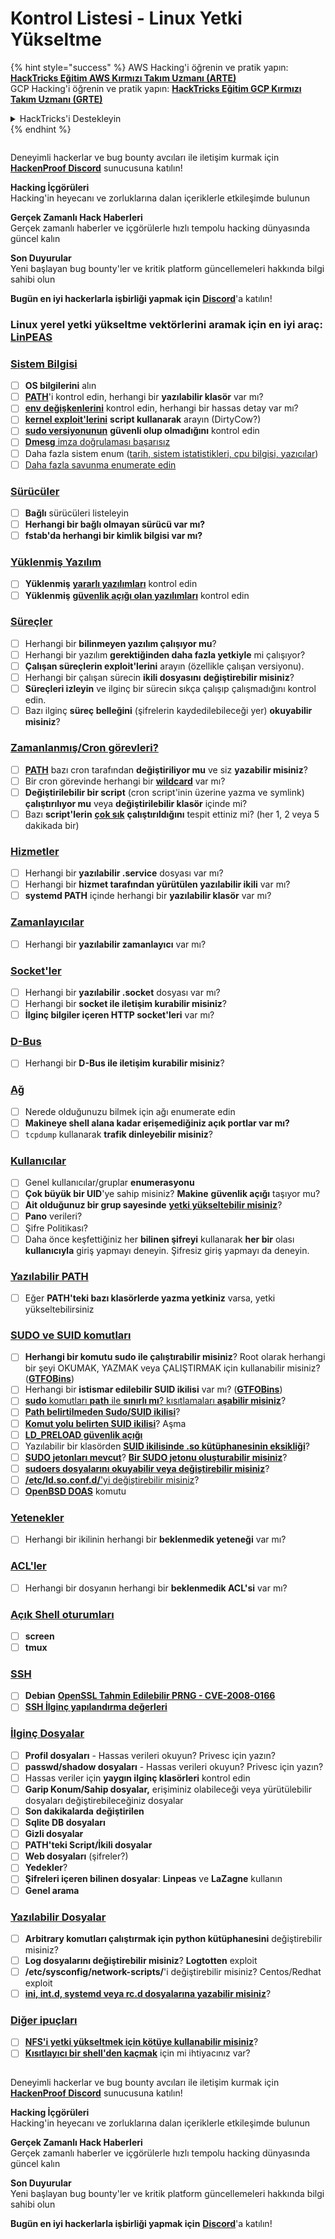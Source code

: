 # Kontrol Listesi - Linux Yetki Yükseltme

{% hint style="success" %}
AWS Hacking'i öğrenin ve pratik yapın:<img src="/.gitbook/assets/arte.png" alt="" data-size="line">[**HackTricks Eğitim AWS Kırmızı Takım Uzmanı (ARTE)**](https://training.hacktricks.xyz/courses/arte)<img src="/.gitbook/assets/arte.png" alt="" data-size="line">\
GCP Hacking'i öğrenin ve pratik yapın: <img src="/.gitbook/assets/grte.png" alt="" data-size="line">[**HackTricks Eğitim GCP Kırmızı Takım Uzmanı (GRTE)**<img src="/.gitbook/assets/grte.png" alt="" data-size="line">](https://training.hacktricks.xyz/courses/grte)

<details>

<summary>HackTricks'i Destekleyin</summary>

* [**abonelik planlarını**](https://github.com/sponsors/carlospolop) kontrol edin!
* **💬 [**Discord grubuna**](https://discord.gg/hRep4RUj7f) veya [**telegram grubuna**](https://t.me/peass) katılın ya da **Twitter'da** 🐦 [**@hacktricks\_live**](https://twitter.com/hacktricks\_live)**'ı takip edin.**
* **Hacking ipuçlarını paylaşmak için** [**HackTricks**](https://github.com/carlospolop/hacktricks) ve [**HackTricks Cloud**](https://github.com/carlospolop/hacktricks-cloud) github reposuna PR gönderin.

</details>
{% endhint %}

<figure><img src="../.gitbook/assets/image (380).png" alt=""><figcaption></figcaption></figure>

Deneyimli hackerlar ve bug bounty avcıları ile iletişim kurmak için [**HackenProof Discord**](https://discord.com/invite/N3FrSbmwdy) sunucusuna katılın!

**Hacking İçgörüleri**\
Hacking'in heyecanı ve zorluklarına dalan içeriklerle etkileşimde bulunun

**Gerçek Zamanlı Hack Haberleri**\
Gerçek zamanlı haberler ve içgörülerle hızlı tempolu hacking dünyasında güncel kalın

**Son Duyurular**\
Yeni başlayan bug bounty'ler ve kritik platform güncellemeleri hakkında bilgi sahibi olun

**Bugün en iyi hackerlarla işbirliği yapmak için** [**Discord**](https://discord.com/invite/N3FrSbmwdy)'a katılın!

### **Linux yerel yetki yükseltme vektörlerini aramak için en iyi araç:** [**LinPEAS**](https://github.com/carlospolop/privilege-escalation-awesome-scripts-suite/tree/master/linPEAS)

### [Sistem Bilgisi](privilege-escalation/#system-information)

* [ ] **OS bilgilerini** alın
* [ ] [**PATH**](privilege-escalation/#path)'i kontrol edin, herhangi bir **yazılabilir klasör** var mı?
* [ ] [**env değişkenlerini**](privilege-escalation/#env-info) kontrol edin, herhangi bir hassas detay var mı?
* [ ] [**kernel exploit'lerini**](privilege-escalation/#kernel-exploits) **script kullanarak** arayın (DirtyCow?)
* [ ] [**sudo versiyonunun**](privilege-escalation/#sudo-version) **güvenli olup olmadığını** kontrol edin
* [ ] [**Dmesg** imza doğrulaması başarısız](privilege-escalation/#dmesg-signature-verification-failed)
* [ ] Daha fazla sistem enum ([tarih, sistem istatistikleri, cpu bilgisi, yazıcılar](privilege-escalation/#more-system-enumeration))
* [ ] [Daha fazla savunma enumerate edin](privilege-escalation/#enumerate-possible-defenses)

### [Sürücüler](privilege-escalation/#drives)

* [ ] **Bağlı** sürücüleri listeleyin
* [ ] **Herhangi bir bağlı olmayan sürücü var mı?**
* [ ] **fstab'da herhangi bir kimlik bilgisi var mı?**

### [**Yüklenmiş Yazılım**](privilege-escalation/#installed-software)

* [ ] **Yüklenmiş** [**yararlı yazılımları**](privilege-escalation/#useful-software) kontrol edin
* [ ] **Yüklenmiş** [**güvenlik açığı olan yazılımları**](privilege-escalation/#vulnerable-software-installed) kontrol edin

### [Süreçler](privilege-escalation/#processes)

* [ ] Herhangi bir **bilinmeyen yazılım çalışıyor mu**?
* [ ] Herhangi bir yazılım **gerektiğinden daha fazla yetkiyle** mi çalışıyor?
* [ ] **Çalışan süreçlerin exploit'lerini** arayın (özellikle çalışan versiyonu).
* [ ] Herhangi bir çalışan sürecin **ikili dosyasını** **değiştirebilir misiniz**?
* [ ] **Süreçleri izleyin** ve ilginç bir sürecin sıkça çalışıp çalışmadığını kontrol edin.
* [ ] Bazı ilginç **süreç belleğini** (şifrelerin kaydedilebileceği yer) **okuyabilir misiniz**?

### [Zamanlanmış/Cron görevleri?](privilege-escalation/#scheduled-jobs)

* [ ] [**PATH**](privilege-escalation/#cron-path) bazı cron tarafından **değiştiriliyor mu** ve siz **yazabilir misiniz**?
* [ ] Bir cron görevinde herhangi bir [**wildcard**](privilege-escalation/#cron-using-a-script-with-a-wildcard-wildcard-injection) var mı?
* [ ] **Değiştirilebilir bir script** (cron script'inin üzerine yazma ve symlink) **çalıştırılıyor mu** veya **değiştirilebilir klasör** içinde mi?
* [ ] Bazı **script'lerin** [**çok sık**](privilege-escalation/#frequent-cron-jobs) **çalıştırıldığını** tespit ettiniz mi? (her 1, 2 veya 5 dakikada bir)

### [Hizmetler](privilege-escalation/#services)

* [ ] Herhangi bir **yazılabilir .service** dosyası var mı?
* [ ] Herhangi bir **hizmet tarafından yürütülen yazılabilir ikili** var mı?
* [ ] **systemd PATH** içinde herhangi bir **yazılabilir klasör** var mı?

### [Zamanlayıcılar](privilege-escalation/#timers)

* [ ] Herhangi bir **yazılabilir zamanlayıcı** var mı?

### [Socket'ler](privilege-escalation/#sockets)

* [ ] Herhangi bir **yazılabilir .socket** dosyası var mı?
* [ ] Herhangi bir **socket ile iletişim kurabilir misiniz**?
* [ ] **İlginç bilgiler içeren HTTP socket'leri** var mı?

### [D-Bus](privilege-escalation/#d-bus)

* [ ] Herhangi bir **D-Bus ile iletişim kurabilir misiniz**?

### [Ağ](privilege-escalation/#network)

* [ ] Nerede olduğunuzu bilmek için ağı enumerate edin
* [ ] **Makineye shell alana kadar erişemediğiniz açık portlar var mı?**
* [ ] `tcpdump` kullanarak **trafik dinleyebilir misiniz**?

### [Kullanıcılar](privilege-escalation/#users)

* [ ] Genel kullanıcılar/gruplar **enumerasyonu**
* [ ] **Çok büyük bir UID**'ye sahip misiniz? **Makine** **güvenlik açığı** taşıyor mu?
* [ ] **Ait olduğunuz bir grup sayesinde** [**yetki yükseltebilir misiniz**](privilege-escalation/interesting-groups-linux-pe/)?
* [ ] **Pano** verileri?
* [ ] Şifre Politikası?
* [ ] Daha önce keşfettiğiniz her **bilinen şifreyi** kullanarak **her bir** olası **kullanıcıyla** giriş yapmayı deneyin. Şifresiz giriş yapmayı da deneyin.

### [Yazılabilir PATH](privilege-escalation/#writable-path-abuses)

* [ ] Eğer **PATH'teki bazı klasörlerde yazma yetkiniz** varsa, yetki yükseltebilirsiniz

### [SUDO ve SUID komutları](privilege-escalation/#sudo-and-suid)

* [ ] **Herhangi bir komutu sudo ile çalıştırabilir misiniz**? Root olarak herhangi bir şeyi OKUMAK, YAZMAK veya ÇALIŞTIRMAK için kullanabilir misiniz? ([**GTFOBins**](https://gtfobins.github.io))
* [ ] Herhangi bir **istismar edilebilir SUID ikilisi** var mı? ([**GTFOBins**](https://gtfobins.github.io))
* [ ] [**sudo** komutları **path** ile **sınırlı mı**? kısıtlamaları **aşabilir misiniz**](privilege-escalation/#sudo-execution-bypassing-paths)?
* [ ] [**Path belirtilmeden Sudo/SUID ikilisi**](privilege-escalation/#sudo-command-suid-binary-without-command-path)?
* [ ] [**Komut yolu belirten SUID ikilisi**](privilege-escalation/#suid-binary-with-command-path)? Aşma
* [ ] [**LD\_PRELOAD güvenlik açığı**](privilege-escalation/#ld\_preload)
* [ ] Yazılabilir bir klasörden [**SUID ikilisinde .so kütüphanesinin eksikliği**](privilege-escalation/#suid-binary-so-injection)?
* [ ] [**SUDO jetonları mevcut**](privilege-escalation/#reusing-sudo-tokens)? [**Bir SUDO jetonu oluşturabilir misiniz**](privilege-escalation/#var-run-sudo-ts-less-than-username-greater-than)?
* [ ] [**sudoers dosyalarını okuyabilir veya değiştirebilir misiniz**](privilege-escalation/#etc-sudoers-etc-sudoers-d)?
* [ ] [**/etc/ld.so.conf.d/**'yi değiştirebilir misiniz](privilege-escalation/#etc-ld-so-conf-d)?
* [ ] [**OpenBSD DOAS**](privilege-escalation/#doas) komutu

### [Yetenekler](privilege-escalation/#capabilities)

* [ ] Herhangi bir ikilinin herhangi bir **beklenmedik yeteneği** var mı?

### [ACL'ler](privilege-escalation/#acls)

* [ ] Herhangi bir dosyanın herhangi bir **beklenmedik ACL'si** var mı?

### [Açık Shell oturumları](privilege-escalation/#open-shell-sessions)

* [ ] **screen**
* [ ] **tmux**

### [SSH](privilege-escalation/#ssh)

* [ ] **Debian** [**OpenSSL Tahmin Edilebilir PRNG - CVE-2008-0166**](privilege-escalation/#debian-openssl-predictable-prng-cve-2008-0166)
* [ ] [**SSH İlginç yapılandırma değerleri**](privilege-escalation/#ssh-interesting-configuration-values)

### [İlginç Dosyalar](privilege-escalation/#interesting-files)

* [ ] **Profil dosyaları** - Hassas verileri okuyun? Privesc için yazın?
* [ ] **passwd/shadow dosyaları** - Hassas verileri okuyun? Privesc için yazın?
* [ ] Hassas veriler için **yaygın ilginç klasörleri** kontrol edin
* [ ] **Garip Konum/Sahip dosyalar,** erişiminiz olabileceği veya yürütülebilir dosyaları değiştirebileceğiniz dosyalar
* [ ] **Son dakikalarda** **değiştirilen**
* [ ] **Sqlite DB dosyaları**
* [ ] **Gizli dosyalar**
* [ ] **PATH'teki Script/İkili dosyalar**
* [ ] **Web dosyaları** (şifreler?)
* [ ] **Yedekler**?
* [ ] **Şifreleri içeren bilinen dosyalar**: **Linpeas** ve **LaZagne** kullanın
* [ ] **Genel arama**

### [**Yazılabilir Dosyalar**](privilege-escalation/#writable-files)

* [ ] **Arbitrary komutları çalıştırmak için python kütüphanesini** değiştirebilir misiniz?
* [ ] **Log dosyalarını değiştirebilir misiniz**? **Logtotten** exploit
* [ ] **/etc/sysconfig/network-scripts/**'i değiştirebilir misiniz? Centos/Redhat exploit
* [ ] [**ini, int.d, systemd veya rc.d dosyalarına yazabilir misiniz**](privilege-escalation/#init-init-d-systemd-and-rc-d)?

### [**Diğer ipuçları**](privilege-escalation/#other-tricks)

* [ ] [**NFS'i yetki yükseltmek için kötüye kullanabilir misiniz**](privilege-escalation/#nfs-privilege-escalation)?
* [ ] [**Kısıtlayıcı bir shell'den kaçmak**](privilege-escalation/#escaping-from-restricted-shells) için mi ihtiyacınız var?

<figure><img src="../.gitbook/assets/image (380).png" alt=""><figcaption></figcaption></figure>

Deneyimli hackerlar ve bug bounty avcıları ile iletişim kurmak için [**HackenProof Discord**](https://discord.com/invite/N3FrSbmwdy) sunucusuna katılın!

**Hacking İçgörüleri**\
Hacking'in heyecanı ve zorluklarına dalan içeriklerle etkileşimde bulunun

**Gerçek Zamanlı Hack Haberleri**\
Gerçek zamanlı haberler ve içgörülerle hızlı tempolu hacking dünyasında güncel kalın

**Son Duyurular**\
Yeni başlayan bug bounty'ler ve kritik platform güncellemeleri hakkında bilgi sahibi olun

**Bugün en iyi hackerlarla işbirliği yapmak için** [**Discord**](https://discord.com/invite/N3FrSbmwdy)'a katılın!
